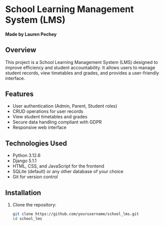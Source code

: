 # School Learning Management System (LMS)

#### Made by Lauren Pechey

## Overview
This project is a School Learning Management System (LMS) designed to improve efficiency and student accountability. It allows users to manage student records, view timetables and grades, and provides a user-friendly interface.

## Features
- User authentication (Admin, Parent, Student roles)
- CRUD operations for user records
- View student timetables and grades
- Secure data handling compliant with GDPR
- Responsive web interface

## Technologies Used
- Python 3.12.6
- Django 5.1.1
- HTML, CSS, and JavaScript for the frontend
- SQLite (default) or any other database of your choice
- Git for version control

## Installation
1. Clone the repository:
   ```bash
   git clone https://github.com/yourusername/school_lms.git
   cd school_lms
